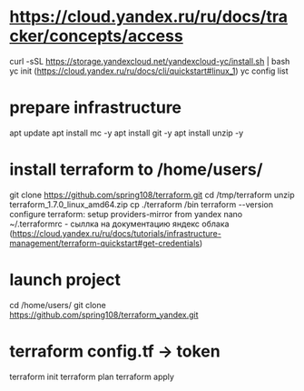 # https://cloud.yandex.ru/ru/docs/tracker/concepts/access
curl -sSL https://storage.yandexcloud.net/yandexcloud-yc/install.sh | bash
yc init (https://cloud.yandex.ru/ru/docs/cli/quickstart#linux_1)
yc config list

# prepare infrastructure
apt update
apt install mc -y
apt install git -y
apt install unzip -y 

# install terraform to /home/users/
git clone https://github.com/spring108/terraform.git
cd /tmp/terraform
unzip terraform_1.7.0_linux_amd64.zip
cp ./terraform /bin
terraform --version
configure terraform: setup providers-mirror from yandex
nano ~/.terraformrc - сыллка на документацию яндекс облака (https://cloud.yandex.ru/ru/docs/tutorials/infrastructure-management/terraform-quickstart#get-credentials)

# launch project 
cd /home/users/
git clone https://github.com/spring108/terraform_yandex.git
# terraform  config.tf -> token 
terraform init
terraform plan
terraform apply